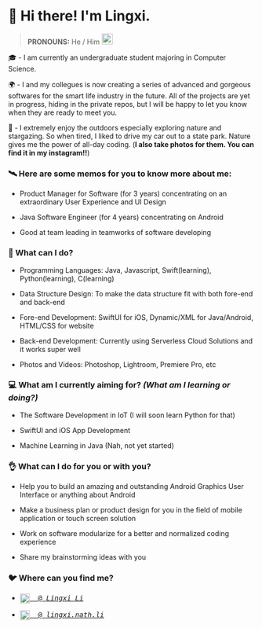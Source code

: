 # 👋 Hi there! I'm Lingxi.

> **PRONOUNS:** He / Him <img src="https://media.giphy.com/media/VgCDAzcKvsR6OM0uWg/giphy.gif" width="22">

🎓 - I am currently an undergraduate student majoring in Computer Science.

🌍 - I and my collegues is now creating a series of advanced and gorgeous softwares for the smart life industry in the future. All of the projects are yet in progress, hiding in the private repos, but I will be happy to let you know when they are ready to meet you.

🌃 - I extremely enjoy the outdoors especially exploring nature and stargazing. So when tired, I liked to drive my car out to a state park. Nature gives me the power of all-day coding. (**I also take photos for them. You can find it in my instagram!!**)

### 🛰️ Here are some memos for you to know more about me:

- Product Manager for Software (for 3 years) concentrating on an extraordinary User Experience and UI Design

- Java Software Engineer (for 4 years) concentrating on Android

- Good at team leading in teamworks of software developing

### 🙈 What can I do?

- Programming Languages: Java, Javascript, Swift(learning), Python(learning), C(learning)

- Data Structure Design: To make the data structure fit with both fore-end and back-end

- Fore-end Development: SwiftUI for iOS, Dynamic/XML for Java/Android, HTML/CSS for website

- Back-end Development: Currently using Serverless Cloud Solutions and it works super well

- Photos and Videos: Photoshop, Lightroom, Premiere Pro, etc

### 💻 What am I currently aiming for? *(What am I learning or doing?)*

- The Software Development in IoT (I will soon learn Python for that)

- SwiftUI and iOS App Development

- Machine Learning in Java (Nah, not yet started)

### 👌 What can I do for you or with you?

- Help you to build an amazing and outstanding Android Graphics User Interface or anything about Android

- Make a business plan or product design for you in the field of mobile application or touch screen solution

- Work on software modularize for a better and normalized coding experience

- Share my brainstorming ideas with you

### 🐦 Where can you find me?

- <pre><a href="https://www.linkedin.com/in/lingxi-li-7a3517188/"><img align="center" alt="Linkedin" width="20px" src="https://cdn.jsdelivr.net/npm/simple-icons@v3/icons/linkedin.svg"/>&nbsp; @ <em>Lingxi Li</em></a></pre>

- <pre><a href="https://www.instagram.com/lingxi.nath.li/"><img align="center" alt="Instagram" width="20px" src="https://cdn.jsdelivr.net/npm/simple-icons@v3/icons/instagram.svg"/>&nbsp; @ <em>lingxi.nath.li</em></a></pre>

